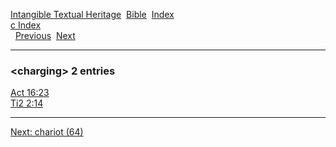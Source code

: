 [Intangible Textual Heritage](../../index)  [Bible](../index) 
[Index](index)   
[c Index](_c_)  
  [Previous](c02053)  [Next](c02055) 

------------------------------------------------------------------------

### &lt;charging&gt; 2 entries

[Act 16:23](../kjv/act016.htm#023)  
[Ti2 2:14](../kjv/ti2002.htm#014)  

------------------------------------------------------------------------

[Next: chariot (64)](c02055)
